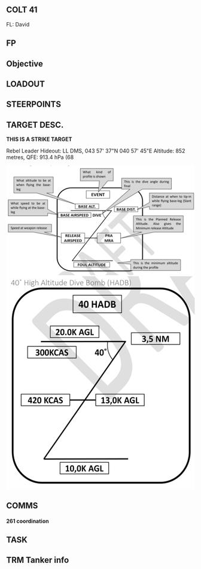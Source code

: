 ## COLT 41

FL: David


## FP


## Objective


	
## LOADOUT




## STEERPOINTS



## TARGET DESC.

**THIS IS A STRIKE TARGET**

Rebel Leader Hideout: 
LL DMS, 043 57' 37"N   040 57' 45"E Altitude: 852 metres, QFE:  913.4 hPa (68

![ZHOW](E20.PNG)
![ZHADB40](E30.PNG)


## COMMS

#### 261 coordination
#### 

	

## TASK



## TRM Tanker info


